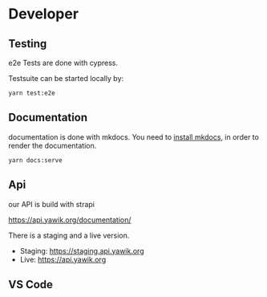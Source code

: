 # Developer

## Testing

e2e Tests are done with cypress.

Testsuite can be started locally by:

`yarn test:e2e`

## Documentation

documentation is done with mkdocs. You need to [install mkdocs](https://www.mkdocs.org/user-guide/installation/), in order to render
the documentation.

`yarn docs:serve`

## Api

our API is build with strapi

https://api.yawik.org/documentation/

There is a staging and a live version. 

- Staging: https://staging.api.yawik.org
- Live: https://api.yawik.org

## VS Code



